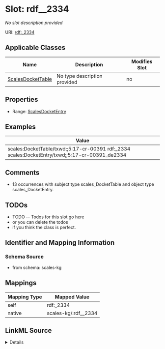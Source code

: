 

# Slot: rdf__2334


_No slot description provided_





URI: [rdf:_2334](http://www.w3.org/1999/02/22-rdf-syntax-ns#_2334)



<!-- no inheritance hierarchy -->





## Applicable Classes

| Name | Description | Modifies Slot |
| --- | --- | --- |
| [ScalesDocketTable](../classes/ScalesDocketTable.md) | No type description provided |  no  |







## Properties

* Range: [ScalesDocketEntry](../classes/ScalesDocketEntry.md)






## Examples

| Value |
| --- |
| scales:DocketTable/txwd;;5:17-cr-00391 rdf:_2334 scales:DocketEntry/txwd;;5:17-cr-00391_de2334 |

## Comments

* 13 occurrences with subject type scales_DocketTable and object type scales_DocketEntry.

## TODOs

* TODO -- Todos for this slot go here
* or you can delete the todos
* if you think the class is perfect.

## Identifier and Mapping Information







### Schema Source


* from schema: scales-kg




## Mappings

| Mapping Type | Mapped Value |
| ---  | ---  |
| self | rdf:_2334 |
| native | scales-kg/:rdf__2334 |




## LinkML Source

<details>
```yaml
name: rdf__2334
description: No slot description provided
todos:
- TODO -- Todos for this slot go here
- or you can delete the todos
- if you think the class is perfect.
comments:
- 13 occurrences with subject type scales_DocketTable and object type scales_DocketEntry.
examples:
- value: scales:DocketTable/txwd;;5:17-cr-00391 rdf:_2334 scales:DocketEntry/txwd;;5:17-cr-00391_de2334
from_schema: scales-kg
rank: 1000
slot_uri: rdf:_2334
alias: rdf__2334
domain_of:
- scales_DocketTable
range: scales_DocketEntry

```
</details>